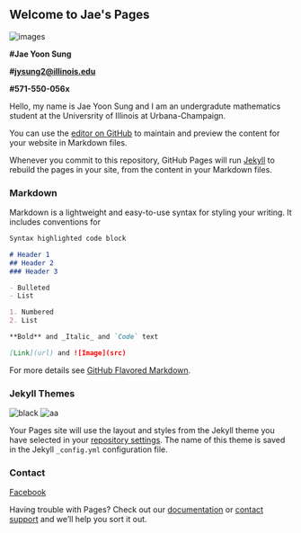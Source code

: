 ## Welcome to Jae's Pages
![images](https://user-images.githubusercontent.com/32148061/33755707-b822fcce-dbb7-11e7-94fc-c570ea4589d2.jpg)

**#Jae Yoon Sung**

**#jysung2@illinois.edu**

**#571-550-056x**

Hello, my name is Jae Yoon Sung and I am an undergradute mathematics student at the Universrity of Illinois at Urbana-Champaign.

You can use the [editor on GitHub](https://github.com/jysung2/jysung2-website/edit/master/README.md) to maintain and preview the content for your website in Markdown files.

Whenever you commit to this repository, GitHub Pages will run [Jekyll](https://jekyllrb.com/) to rebuild the pages in your site, from the content in your Markdown files.

### Markdown

Markdown is a lightweight and easy-to-use syntax for styling your writing. It includes conventions for

```markdown
Syntax highlighted code block

# Header 1
## Header 2
### Header 3

- Bulleted
- List

1. Numbered
2. List

**Bold** and _Italic_ and `Code` text

[Link](url) and ![Image](src)
```

For more details see [GitHub Flavored Markdown](https://guides.github.com/features/mastering-markdown/).

### Jekyll Themes
![black](https://user-images.githubusercontent.com/32148061/33755651-754a2d46-dbb7-11e7-8818-68cf54e0bee4.jpg)
![aa](https://user-images.githubusercontent.com/32148061/33755702-b6f30380-dbb7-11e7-8ab9-e6ab61007405.jpg)


Your Pages site will use the layout and styles from the Jekyll theme you have selected in your [repository settings](https://github.com/jysung2/jysung2-website/settings). The name of this theme is saved in the Jekyll `_config.yml` configuration file.

### Contact
[Facebook](https://wwww.facebook.com/yunjoo.lee.9843)

Having trouble with Pages? Check out our [documentation](https://help.github.com/categories/github-pages-basics/) or [contact support](https://github.com/contact) and we’ll help you sort it out.
